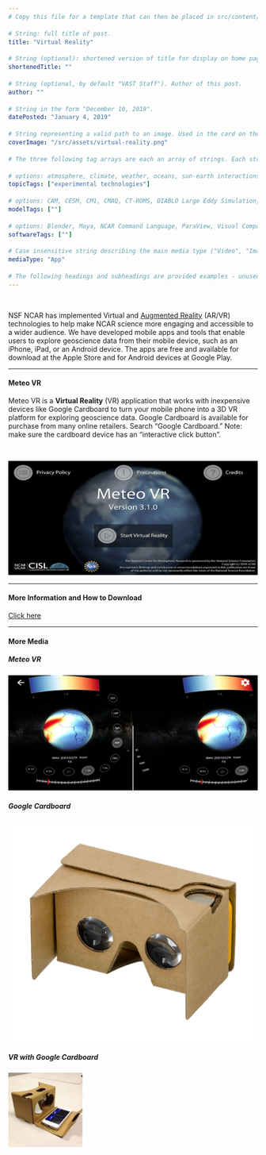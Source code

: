 ```yaml
---
# Copy this file for a template that can then be placed in src/content/visualizations. The name of this file will be used as the URL for the post.

# String: full title of post.
title: "Virtual Reality"

# String (optional): shortened version of title for display on home page in card.
shortenedTitle: ""

# String (optional, by default "VAST Staff"). Author of this post.
author: ""

# String in the form "December 10, 2019".
datePosted: "January 4, 2019" 

# String representing a valid path to an image. Used in the card on the main page. Likely to be in the form "/src/assets/..." for images located in src/assets.
coverImage: "/src/assets/virtual-reality.png"

# The three following tag arrays are each an array of strings. Each string (case insensitive) represents a filter from the front page. Tags that do not correspond to a current filter will be ignored for filtering.

# options: atmosphere, climate, weather, oceans, sun-earth interactions, fire dynamics, solid earth, recent publications, experimental technologies
topicTags: ["experimental technologies"]

# options: CAM, CESM, CM1, CMAQ, CT-ROMS, DIABLO Large Eddy Simulation, HRRR, HWRF, MPAS, SIMA, WACCM, WRF
modelTags: [""]

# options: Blender, Maya, NCAR Command Language, ParaView, Visual Comparator, VAPOR
softwareTags: [""]

# Case insensitive string describing the main media type ("Video", "Image", "App", etc). This is displayed in the post heading as a small tag above the title.
mediaType: "App"

# The following headings and subheadings are provided examples - unused ones can be deleted. All Markdown content below will be rendered in the frontend.
---
```

<br />

NSF NCAR has implemented Virtual and [Augmented Reality](/visualizations/augmented-reality) (AR/VR) technologies to help make NCAR science more engaging and accessible to a wider audience. We have developed mobile apps and tools that enable users to explore geoscience data from their mobile device, such as an iPhone, iPad, or an Android device.   The apps are free and available for download at the Apple Store and for Android devices at Google Play.

___

#### Meteo VR

Meteo VR is a **Virtual Reality** (VR) application that works with inexpensive devices like Google Cardboard to turn your mobile phone into a 3D VR platform for exploring geoscience data.  Google Cardboard is available for purchase from many online retailers.  Search “Google Cardboard.”  Note: make sure the cardboard device has an “interactive click button”.   

<br />

![Meteo VR](../../assets/virtual-reality.png)

___

#### More Information and How to Download

<a class="launch-button" href="http://meteoappsweb.s3-website-us-west-1.amazonaws.com/" alt="More information about Meteo AR and VR">Click here</a>

___

#### More Media

##### Meteo VR
![Meteo VR](../../assets/virtual-reality-2.png)

##### Google Cardboard
![Meteo VR](../../assets/virtual-reality-4.jpg)

##### VR with Google Cardboard
![Meteo VR](../../assets/virtual-reality-3.jpg)